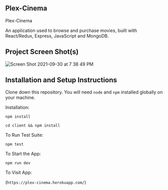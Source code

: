 ## Plex-Cinema


Plex-Cinema 

An application used to browse and purchase movies, built with React/Redux, Express, JavaScript and MongoDB.


## Project Screen Shot(s)
 

![Screen Shot 2021-09-30 at 7 38 49 PM](https://user-images.githubusercontent.com/49844874/135544718-413ab9f1-fdc9-4def-b50b-2af10e7d1ca2.png)

## Installation and Setup Instructions


Clone down this repository. You will need `node` and `npm` installed globally on your machine.  

Installation:

`npm install`  

`cd client && npm install`

To Run Test Suite:  

`npm test`  

To Start the App:

`npm run dev`  

To Visit App:

(`https://plex-cinema.herokuapp.com/`)  
